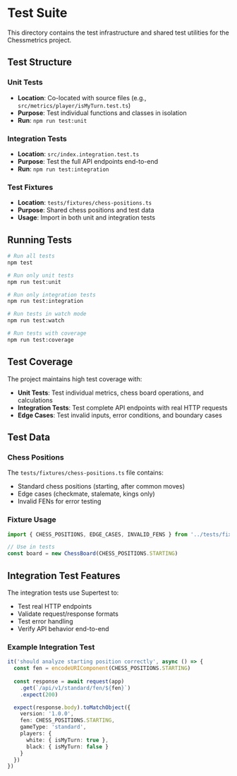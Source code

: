 # Test Suite

This directory contains the test infrastructure and shared test utilities for the Chessmetrics project.

## Test Structure

### Unit Tests
- **Location**: Co-located with source files (e.g., `src/metrics/player/isMyTurn.test.ts`)
- **Purpose**: Test individual functions and classes in isolation
- **Run**: `npm run test:unit`

### Integration Tests
- **Location**: `src/index.integration.test.ts`
- **Purpose**: Test the full API endpoints end-to-end
- **Run**: `npm run test:integration`

### Test Fixtures
- **Location**: `tests/fixtures/chess-positions.ts`
- **Purpose**: Shared chess positions and test data
- **Usage**: Import in both unit and integration tests

## Running Tests

```bash
# Run all tests
npm test

# Run only unit tests
npm run test:unit

# Run only integration tests
npm run test:integration

# Run tests in watch mode
npm run test:watch

# Run tests with coverage
npm run test:coverage
```

## Test Coverage

The project maintains high test coverage with:
- **Unit Tests**: Test individual metrics, chess board operations, and calculations
- **Integration Tests**: Test complete API endpoints with real HTTP requests
- **Edge Cases**: Test invalid inputs, error conditions, and boundary cases

## Test Data

### Chess Positions
The `tests/fixtures/chess-positions.ts` file contains:
- Standard chess positions (starting, after common moves)
- Edge cases (checkmate, stalemate, kings only)
- Invalid FENs for error testing

### Fixture Usage
```typescript
import { CHESS_POSITIONS, EDGE_CASES, INVALID_FENS } from '../tests/fixtures/chess-positions'

// Use in tests
const board = new ChessBoard(CHESS_POSITIONS.STARTING)
```

## Integration Test Features

The integration tests use Supertest to:
- Test real HTTP endpoints
- Validate request/response formats
- Test error handling
- Verify API behavior end-to-end

### Example Integration Test
```typescript
it('should analyze starting position correctly', async () => {
  const fen = encodeURIComponent(CHESS_POSITIONS.STARTING)
  
  const response = await request(app)
    .get(`/api/v1/standard/fen/${fen}`)
    .expect(200)

  expect(response.body).toMatchObject({
    version: '1.0.0',
    fen: CHESS_POSITIONS.STARTING,
    gameType: 'standard',
    players: {
      white: { isMyTurn: true },
      black: { isMyTurn: false }
    }
  })
})
```
